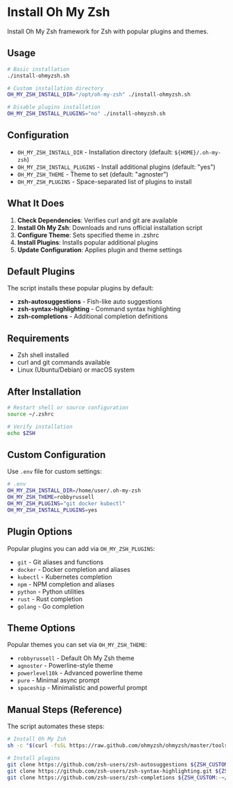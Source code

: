 # Install Oh My Zsh

Install Oh My Zsh framework for Zsh with popular plugins and themes.

## Usage

```bash
# Basic installation
./install-ohmyzsh.sh

# Custom installation directory
OH_MY_ZSH_INSTALL_DIR="/opt/oh-my-zsh" ./install-ohmyzsh.sh

# Disable plugins installation
OH_MY_ZSH_INSTALL_PLUGINS="no" ./install-ohmyzsh.sh
```

## Configuration

- `OH_MY_ZSH_INSTALL_DIR` - Installation directory (default: `${HOME}/.oh-my-zsh`)
- `OH_MY_ZSH_INSTALL_PLUGINS` - Install additional plugins (default: "yes")
- `OH_MY_ZSH_THEME` - Theme to set (default: "agnoster")
- `OH_MY_ZSH_PLUGINS` - Space-separated list of plugins to install

## What It Does

1. **Check Dependencies**: Verifies curl and git are available
2. **Install Oh My Zsh**: Downloads and runs official installation script
3. **Configure Theme**: Sets specified theme in .zshrc
4. **Install Plugins**: Installs popular additional plugins
5. **Update Configuration**: Applies plugin and theme settings

## Default Plugins

The script installs these popular plugins by default:

- **zsh-autosuggestions** - Fish-like auto suggestions
- **zsh-syntax-highlighting** - Command syntax highlighting
- **zsh-completions** - Additional completion definitions

## Requirements

- Zsh shell installed
- curl and git commands available
- Linux (Ubuntu/Debian) or macOS system

## After Installation

```bash
# Restart shell or source configuration
source ~/.zshrc

# Verify installation
echo $ZSH
```

## Custom Configuration

Use `.env` file for custom settings:

```bash
# .env
OH_MY_ZSH_INSTALL_DIR=/home/user/.oh-my-zsh
OH_MY_ZSH_THEME=robbyrussell
OH_MY_ZSH_PLUGINS="git docker kubectl"
OH_MY_ZSH_INSTALL_PLUGINS=yes
```

## Plugin Options

Popular plugins you can add via `OH_MY_ZSH_PLUGINS`:

- `git` - Git aliases and functions
- `docker` - Docker completion and aliases
- `kubectl` - Kubernetes completion
- `npm` - NPM completion and aliases
- `python` - Python utilities
- `rust` - Rust completion
- `golang` - Go completion

## Theme Options

Popular themes you can set via `OH_MY_ZSH_THEME`:

- `robbyrussell` - Default Oh My Zsh theme
- `agnoster` - Powerline-style theme
- `powerlevel10k` - Advanced powerline theme
- `pure` - Minimal async prompt
- `spaceship` - Minimalistic and powerful prompt

## Manual Steps (Reference)

The script automates these steps:

```bash
# Install Oh My Zsh
sh -c "$(curl -fsSL https://raw.github.com/ohmyzsh/ohmyzsh/master/tools/install.sh)"

# Install plugins
git clone https://github.com/zsh-users/zsh-autosuggestions ${ZSH_CUSTOM:-~/.oh-my-zsh/custom}/plugins/zsh-autosuggestions
git clone https://github.com/zsh-users/zsh-syntax-highlighting.git ${ZSH_CUSTOM:-~/.oh-my-zsh/custom}/plugins/zsh-syntax-highlighting
git clone https://github.com/zsh-users/zsh-completions ${ZSH_CUSTOM:-~/.oh-my-zsh/custom}/plugins/zsh-completions
```
